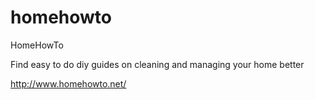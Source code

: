 # homehowto
HomeHowTo

Find easy to do diy guides on cleaning and managing your home better

http://www.homehowto.net/
